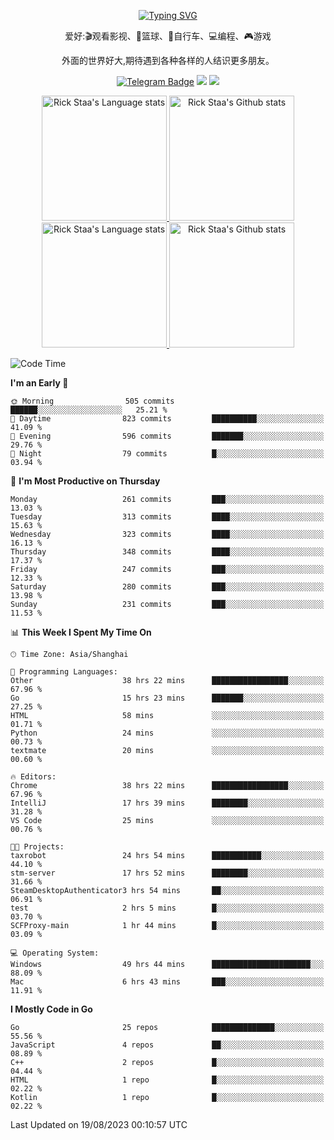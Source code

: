 <div align="center"> 

[![Typing SVG](https://readme-typing-svg.herokuapp.com?size=25&duration=2500&color=eeeeee&vCenter=true&width=200&height=40&lines=Hi+there+%F0%9F%91%8B%F0%9F%8F%BB;I'm+DanBai)](https://git.io/typing-svg)

爱好:🎬观看影视、🏀篮球、🚴自行车、💻编程、🎮游戏

外面的世界好大,期待遇到各种各样的人结识更多朋友。

[![Telegram Badge](https://img.shields.io/badge/-Telegram-blue?style=flat&logo=Telegram&logoColor=white)](https://t.me/danbai9420) 
[![](https://img.shields.io/badge/-Blog-brightgreen?style=flat&logo=Blogger&logoColor=white)](https://p00q.cn)
[![](https://img.shields.io/badge/-Email-red?style=flat&logo=Mail.Ru&logoColor=white)](mailto:danbai@88.com)
</div>

<!-- Light Mode -->
<div align="center"> 
<a href="https://github.com/anuraghazra/github-readme-stats#gh-light-mode-only">
<img height=200 src="https://github-readme-stats.vercel.app/api/top-langs/?username=danbai225&layout=compact&langs_count=10&hide_border=1&role=OWNER,COLLABORATOR#gh-light-mode-only" alt="Rick Staa's Language stats" />
</a>
<a href="https://github.com/anuraghazra/github-readme-stats#gh-light-mode-only">
<img height=200 src="https://github-readme-stats.vercel.app/api?username=danbai225&show_icons=true&count_private=true&line_height=28&hide_border=1&include_all_commits=true&card_width=450&role=OWNER,COLLABORATOR&exclude_repo=github-readme-stats#gh-light-mode-only" alt="Rick Staa's Github stats" />
</a>
</div>

<!-- Dark Mode -->
<div align="center"> 
<a href="https://github.com/anuraghazra/github-readme-stats#gh-dark-mode-only">
<img height=200 src="https://github-readme-stats.vercel.app/api/top-langs/?username=danbai225&layout=compact&langs_count=10&hide_border=1&role=OWNER,COLLABORATOR&theme=github_dark#gh-dark-mode-only" alt="Rick Staa's Language stats" />
</a>
<a href="https://github.com/anuraghazra/github-readme-stats#gh-dark-mode-only">
<img height=200 src="https://github-readme-stats.vercel.app/api?username=danbai225&show_icons=true&count_private=true&line_height=28&hide_border=1&include_all_commits=true&card_width=450&role=OWNER,COLLABORATOR&exclude_repo=github-readme-stats&theme=github_dark#gh-dark-mode-only" alt="Rick Staa's Github stats" />
</a>
</div>

<!--START_SECTION:waka-->
![Code Time](http://img.shields.io/badge/Code%20Time-913%20hrs%2046%20mins-blue)

**I'm an Early 🐤** 

```text
🌞 Morning                505 commits         ██████░░░░░░░░░░░░░░░░░░░   25.21 % 
🌆 Daytime                823 commits         ██████████░░░░░░░░░░░░░░░   41.09 % 
🌃 Evening                596 commits         ███████░░░░░░░░░░░░░░░░░░   29.76 % 
🌙 Night                  79 commits          █░░░░░░░░░░░░░░░░░░░░░░░░   03.94 % 
```
📅 **I'm Most Productive on Thursday** 

```text
Monday                   261 commits         ███░░░░░░░░░░░░░░░░░░░░░░   13.03 % 
Tuesday                  313 commits         ████░░░░░░░░░░░░░░░░░░░░░   15.63 % 
Wednesday                323 commits         ████░░░░░░░░░░░░░░░░░░░░░   16.13 % 
Thursday                 348 commits         ████░░░░░░░░░░░░░░░░░░░░░   17.37 % 
Friday                   247 commits         ███░░░░░░░░░░░░░░░░░░░░░░   12.33 % 
Saturday                 280 commits         ███░░░░░░░░░░░░░░░░░░░░░░   13.98 % 
Sunday                   231 commits         ███░░░░░░░░░░░░░░░░░░░░░░   11.53 % 
```


📊 **This Week I Spent My Time On** 

```text
🕑︎ Time Zone: Asia/Shanghai

💬 Programming Languages: 
Other                    38 hrs 22 mins      █████████████████░░░░░░░░   67.96 % 
Go                       15 hrs 23 mins      ███████░░░░░░░░░░░░░░░░░░   27.25 % 
HTML                     58 mins             ░░░░░░░░░░░░░░░░░░░░░░░░░   01.71 % 
Python                   24 mins             ░░░░░░░░░░░░░░░░░░░░░░░░░   00.73 % 
textmate                 20 mins             ░░░░░░░░░░░░░░░░░░░░░░░░░   00.60 % 

🔥 Editors: 
Chrome                   38 hrs 22 mins      █████████████████░░░░░░░░   67.96 % 
IntelliJ                 17 hrs 39 mins      ████████░░░░░░░░░░░░░░░░░   31.28 % 
VS Code                  25 mins             ░░░░░░░░░░░░░░░░░░░░░░░░░   00.76 % 

🐱‍💻 Projects: 
taxrobot                 24 hrs 54 mins      ███████████░░░░░░░░░░░░░░   44.10 % 
stm-server               17 hrs 52 mins      ████████░░░░░░░░░░░░░░░░░   31.66 % 
SteamDesktopAuthenticator3 hrs 54 mins       ██░░░░░░░░░░░░░░░░░░░░░░░   06.91 % 
test                     2 hrs 5 mins        █░░░░░░░░░░░░░░░░░░░░░░░░   03.70 % 
SCFProxy-main            1 hr 44 mins        █░░░░░░░░░░░░░░░░░░░░░░░░   03.09 % 

💻 Operating System: 
Windows                  49 hrs 44 mins      ██████████████████████░░░   88.09 % 
Mac                      6 hrs 43 mins       ███░░░░░░░░░░░░░░░░░░░░░░   11.91 % 
```

**I Mostly Code in Go** 

```text
Go                       25 repos            ██████████████░░░░░░░░░░░   55.56 % 
JavaScript               4 repos             ██░░░░░░░░░░░░░░░░░░░░░░░   08.89 % 
C++                      2 repos             █░░░░░░░░░░░░░░░░░░░░░░░░   04.44 % 
HTML                     1 repo              █░░░░░░░░░░░░░░░░░░░░░░░░   02.22 % 
Kotlin                   1 repo              █░░░░░░░░░░░░░░░░░░░░░░░░   02.22 % 
```




 Last Updated on 19/08/2023 00:10:57 UTC
<!--END_SECTION:waka-->
